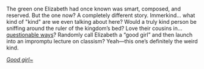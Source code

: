 <!-- title: Are you okay? -->

The green one Elizabeth had once known was smart, composed, and reserved. But the one now? A completely different story. Immerkind... what kind of "kind" are we even talking about here? Would a truly kind person be sniffing around the ruler of the kingdom’s bed? Love their cousins in... [questionable ways](https://www.youtube.com/live/wnQuawM-3Jc?si=CHriNMsPTDxnzLRI&t=3384)? Randomly call Elizabeth a “good girl” and then launch into an impromptu lecture on classism? Yeah—this one’s definitely the weird kind.

[*Good girl~*](#embed:https://www.youtube.com/live/wnQuawM-3Jc?si=FUb4Y6R2hdczJZjZ&t=9057)